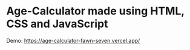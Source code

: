 # Age-Calculator made using HTML, CSS and JavaScript

Demo: https://age-calculator-fawn-seven.vercel.app/
